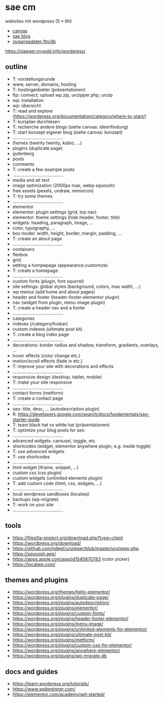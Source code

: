 # sae cm

websites mit wordpress (5 * 6h)

- [canvas](https://canvas.sae.edu/courses/14917)
- [sae blog](https://projekte.sae.ch)
- [zugangsdaten ftp/db](https://docs.google.com/spreadsheets/d/1AbsW0GSadwPqMTr3f30889b4nDQ3nE7zy9SqwPE9KSA/edit#gid=178496325)

https://sjaeger.mywdd.info/wordpress/

## outline

- T: vorstellungsrunde
- www, server, domains, hosting
- T: hostinganbieter (präsentationen)
- ftp: connect; upload wp.zip, unzipper.php; unzip
- wp: installation
- wp: übersicht
- T: read and explore (https://wordpress.org/documentation/category/where-to-start/)
- T: kursplan durchlesen
- T: recherche andere blogs (siehe canvas: ideenfindung)
- T: start konzept eigener blog (siehe canvas: konzept)
- ........................................
- themes (twenty twenty, kubio, ...)
- plugins (duplicate page)
- gutenberg
- posts
- comments
- T: create a few example posts
- ........................................
- media and alt text
- image optimization (2000px max, webp squoosh)
- free assets (pexels, undraw, remixicon)
- T: try some themes
- ........................................
- elementor
- elementor: plugin settings (grid, top nav)
- elementor: theme settings (hide header, footer, title)
- widgets: heading, paragraph, image, ...
- color, typography, ...
- box model: width, height, border, margin, padding, ...
- T: create an about page
- ........................................
- containers
- flexbox
- grid
- setting a hompepage (appearance.customize)
- T: create a homepage
- ........................................
- custom fonts (plugin, font squirrel)
- site settings: global styles (background, colors, max width, ...)
- wp menus (add home and about pages)
- header and footer (header-footer-elementor plugin)
- nav (widget from plugin, menu image plugin)
- T: create a header nav and a footer
- ........................................
- categories
- indexes (/category/foobar)
- custom indexes (ultimate post kit)
- T: create a blog index page
- ........................................
- decorations: border radius and shadow, transform, gradients, overlays, ...
- hover effects (color change etc.)
- motion/scroll effects (fade in etc.)
- T: improve your site with decorations and effects
- ........................................
- responsive design (desktop, tablet, mobile)
- T: make your site responsive
- ........................................
- contact forms (metform)
- T: create a contact page
- ........................................
- seo: title, desc, ... (autodescription plugin)
- R: https://developers.google.com/search/docs/fundamentals/seo-starter-guide
- T: team black hat vs white hat (präsentationen)
- T: optimize your blog posts for seo
- ........................................
- advanced widgets: carousel, toggle, etc.
- shortcodes (widget, elementor anywhere plugin, e.g. inside toggle)
- T: use advanced widgets
- T: use shortcodes
- ........................................
- html widget (iframe, snippet, ...)
- custom css (css plugin)
- custom widgets (unlimited elements plugin)
- T: add custom code (html, css, widgets, ...)
- ........................................
- local wordpress sandboxes (localwp)
- backups (wp-migrate)
- T: work on your site
- ........................................

## tools

- https://filezilla-project.org/download.php?type=client
- https://wordpress.org/download/
- https://github.com/ndeet/unzipper/blob/master/unzipper.php
- https://squoosh.app/
- https://apps.apple.com/app/id1545870783 (color picker)
- https://localwp.com/

## themes and plugins

- https://wordpress.org/themes/hello-elementor/
- https://wordpress.org/plugins/duplicate-page/
- https://wordpress.org/plugins/autodescription/
- https://wordpress.org/plugins/elementor/
- https://wordpress.org/plugins/custom-fonts/
- https://wordpress.org/plugins/header-footer-elementor/
- https://wordpress.org/plugins/menu-image/
- https://wordpress.org/plugins/unlimited-elements-for-elementor/
- https://wordpress.org/plugins/ultimate-post-kit/
- https://wordpress.org/plugins/metform/
- https://wordpress.org/plugins/custom-css-for-elementor/
- https://wordpress.org/plugins/anywhere-elementor/
- https://wordpress.org/plugins/wp-migrate-db

## docs and guides

- https://learn.wordpress.org/tutorials/
- https://www.wpbeginner.com/
- https://elementor.com/academy/get-started/
